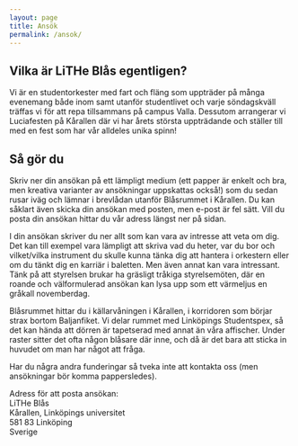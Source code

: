 ```yaml
---
layout: page
title: Ansök
permalink: /ansok/
---
```


<!-- ### Om du studerar eller arbetar på Linköpings universitet kan du ansöka om medlemskap. Gör det redan idag

Vi söker löpande nya medlemmar! Just nu söker vi speciellt efter fler till **flöjt**, **klarinett**, **tenorsaxofon**, och **barytonsaxofon** (vi har en egen barytonsaxofon som man kan låna), men vi tar gärna andra ansökningar också. -->

<!-- Vi söker nya medlemmar! Ansök helst innan 11e september 18:00. -->

## Vilka är LiTHe Blås egentligen?

Vi är en studentorkester med fart och fläng som uppträder på många evenemang både inom samt utanför studentlivet och varje söndagskväll träffas vi för att repa tillsammans på campus Valla. Dessutom arrangerar vi Luciafesten på Kårallen där vi har årets största uppträdande och ställer till med en fest som har vår alldeles unika spinn!

## Så gör du

Skriv ner din ansökan på ett lämpligt medium (ett papper är enkelt och bra, men kreativa varianter av ansökningar uppskattas också!) som du sedan rusar iväg och lämnar i brevlådan utanför Blåsrummet i Kårallen. Du kan såklart även skicka din ansökan med posten, men e-post är fel sätt. Vill du posta din ansökan hittar du vår adress längst ner på sidan.

I din ansökan skriver du ner allt som kan vara av intresse att veta om dig. Det kan till exempel vara lämpligt att skriva vad du heter, var du bor och vilket/vilka instrument du skulle kunna tänka dig att hantera i orkestern eller om du tänkt dig en karriär i baletten. Men även annat kan vara intressant. Tänk på att styrelsen brukar ha gräsligt tråkiga styrelsemöten, där en roande och välformulerad ansökan kan lysa upp som ett värmeljus en gråkall novemberdag.

Blåsrummet hittar du i källarvåningen i Kårallen, i korridoren som börjar strax bortom Baljanfiket. Vi delar rummet med Linköpings Studentspex, så det kan hända att dörren är tapetserad med annat än våra affischer. Under raster sitter det ofta någon blåsare där inne, och då är det bara att sticka in huvudet om man har något att fråga.

Har du några andra funderingar så tveka inte att kontakta oss (men ansökningar bör komma pappersledes).

Adress för att posta ansökan:<br>
LiTHe Blås<br>
Kårallen, Linköpings universitet<br>
581 83 Linköping<br>
Sverige
